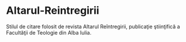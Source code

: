 Altarul-Reintregirii
====================

Stilul de citare folosit de revista Altarul Reîntregirii, publicaţie ştiinţifică a Facultăţii de Teologie din Alba Iulia.
